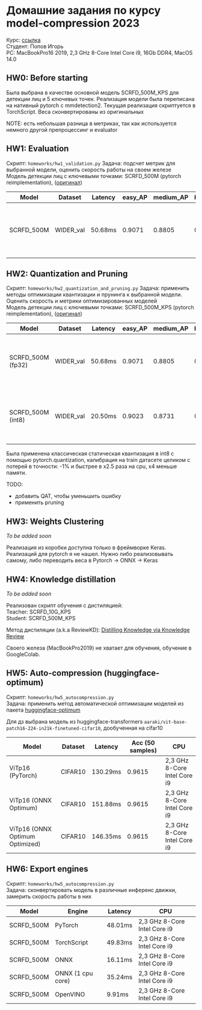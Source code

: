# Домашние задания по курсу model-compression 2023
Курс: [ссылка](https://github.com/aitalents/model-compression-2023.git) \
Студент: Попов Игорь \
PC: MacBookPro16 2019, 2,3 GHz 8-Core Intel Core i9, 16Gb DDR4, MacOS 14.0

## HW0: Before starting
Была выбрана в качестве основной модель SCRFD_500M_KPS для детекции лиц и 5 ключевых точек. Реализация модели была 
переписана на нативный pytorch с mmdetection2. Текущая реализация скриптуется в TorchScript. 
Веса сконвертированы из оригинальных

NOTE: есть небольшая разница в метриках, так как используется немного другой препроцессинг и evaluator

## HW1: Evaluation
Скрипт: `homeworks/hw1_validation.py`
Задача: подсчет метрик для выбранной модели, оценить скорость работы на своем железе \
Модель детекции лиц с ключевыми точками: SCRFD_500M (pytorch reimplementation), ([оригинал](https://github.com/deepinsight/insightface/tree/master/detection/scrfd))

| Model      | Dataset  | Latency | easy_AP | medium_AP| hard_AP | CPU                          | 
|------------|----------|---------|---------|----------|---------|------------------------------|
| SCRFD_500M | WIDER_val| 50.68ms | 0.9071  | 0.8805   | 0.6768  | 2,3 GHz 8-Core Intel Core i9 |


## HW2: Quantization and Pruning
Скрипт: `homeworks/hw2_quantization_and_pruning.py`
Задача: применить методы оптимизации квантизации и прунинга к выбранной модели. Оценить скорость и метрики оптимизированных моделей \
Модель детекции лиц с ключевыми точками: SCRFD_500M_KPS (pytorch reimplementation), ([оригинал](https://github.com/deepinsight/insightface/tree/master/detection/scrfd))

| Model             | Dataset  | Latency | easy_AP | medium_AP| hard_AP | CPU                          | Size  |
|-------------------|----------|---------|---------|----------|---------|------------------------------|-------|
| SCRFD_500M (fp32) | WIDER_val| 50.68ms | 0.9071  | 0.8805   | 0.6768  | 2,3 GHz 8-Core Intel Core i9 | 2.7Mb |
| SCRFD_500M (int8) | WIDER_val| 20.50ms | 0.9023  | 0.8731   | 0.6584  | 2,3 GHz 8-Core Intel Core i9 | 727KB |

Была применена классическая статическая квантизация в int8 с помощью pytorch.quantization, калибрация на train датасете 
целиком с потерей в точности: -1% и быстрее в x2.5 раза на cpu, х4 меньше памяти.

TODO: 
* добавить QAT, чтобы уменьшить ошибку
* применить pruning

## HW3: Weights Clustering
*To be added soon*

Реализация из коробки доступна только в фреймворке Keras. Реализаций для pytorch я не нашел. Нужно либо 
реализовывать самому, либо переводить веса в Pytorch -> ONNX -> Keras

## HW4: Knowledge distillation
*To be added soon*

Реализован скрипт обучения с дистиляцией: \
Teacher: SCRFD_10G_KPS \
Student: SCRFD_500M_KPS 

Метод дистиляции (a.k.a ReviewKD): [Distilling Knowledge via Knowledge Review](https://arxiv.org/pdf/2104.09044.pdf)

Своего железа (MacBookPro2019) не хватает для обучения, обучение в GoogleColab.

## HW5: Auto-compression (huggingface-optimum)
Скрипт: `homeworks/hw5_autocompression.py` \
Задача: применить метод автоматической оптимизации моделей из пакета [huggingface-optimum](https://huggingface.co/docs/optimum/index)

Для дз выбрана модель из huggingface-transformers `aaraki/vit-base-patch16-224-in21k-finetuned-cifar10`, дообученная на cifar10

| Model                           | Dataset | Latency  | Acc (50 samples) | CPU                          |
|---------------------------------|---------|----------|------------------|------------------------------|
| ViTp16 (PyTorch)                | CIFAR10 | 130.29ms | 0.9615           | 2,3 GHz 8-Core Intel Core i9 |
| ViTp16 (ONNX Optimum)           | CIFAR10 | 151.88ms | 0.9615           | 2,3 GHz 8-Core Intel Core i9 |
| ViTp16 (ONNX Optimum Optimized) | CIFAR10 | 146.35ms | 0.9615           | 2,3 GHz 8-Core Intel Core i9 |

## HW6: Export engines
Скрипт: `homeworks/hw5_autocompression.py` \
Задача: сконвертировать модель в различные инференс движки, замерить скорость работы в них

| Model      | Engine            | Latency | CPU                          |
|------------|-------------------|---------|------------------------------|
| SCRFD_500M | PyTorch           | 48.01ms | 2,3 GHz 8-Core Intel Core i9 |
| SCRFD_500M | TorchScript       | 49.83ms | 2,3 GHz 8-Core Intel Core i9 |
| SCRFD_500M | ONNX              | 16.11ms | 2,3 GHz 8-Core Intel Core i9 |
| SCRFD_500M | ONNX (1 cpu core) | 35.24ms | 2,3 GHz 8-Core Intel Core i9 |
| SCRFD_500M | OpenVINO          | 9.91ms  | 2,3 GHz 8-Core Intel Core i9 |

